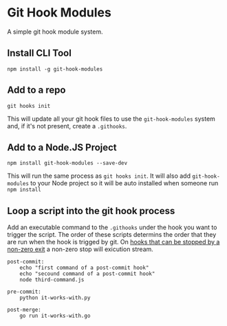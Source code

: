 # Git Hook Modules

A simple git hook module system.

## Install CLI Tool
 
`npm install -g git-hook-modules`

## Add to a repo

`git hooks init`

This will update all your git hook files to use the `git-hook-modules` system and, if it's not present, create a `.githooks`.

## Add to a Node.JS Project

`npm install git-hook-modules --save-dev`

This will run the same process as `git hooks init`. It will also add `git-hook-modules` to your Node project so it will be auto installed when someone run `npm install` 

## Loop a script into the git hook process

Add an executable command to the `.githooks` under the hook you want to trigger the script. The order of these scripts determins the order that they are run when the hook is trigged by git. On [hooks that can be stopped by a non-zero exit]() a non-zero stop will exicution stream.

```
post-commit:
    echo "first command of a post-commit hook"
    echo "secound command of a post-commit hook"
    node third-command.js

pre-commit:
	python it-works-with.py

post-merge:
	go run it-works-with.go
```





